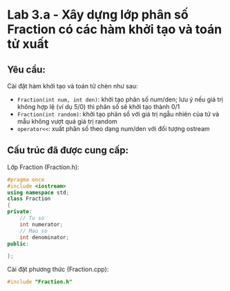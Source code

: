 # Lab 3.a - Xây dựng lớp phân số Fraction có các hàm khởi tạo và toán tử xuất

## Yêu cầu:

Cài đặt hàm khởi tạo và toán tử chèn như sau:
- `Fraction(int num, int den)`: khởi tạo phân số num/den; lưu ý nếu giá trị không hợp lệ (ví dụ 5/0) thì phân số sẽ khởi tạo thành 0/1
- `Fraction(int random)`: khởi tạo phân số với giá trị ngẫu nhiên của tử và mẫu không vượt quá giá trị random
- `operator<<`: xuất phân số theo dạng num/den với đối tượng ostream

## Cấu trúc đã được cung cấp:

Lớp Fraction (Fraction.h):
```cpp
#pragma once
#include <iostream>
using namespace std;
class Fraction
{
private:
	// Tu so
	int numerator;
	// Mau so
	int denominator;
public:

};
```

Cài đặt phương thức (Fraction.cpp):
```cpp
#include "Fraction.h"
``` 